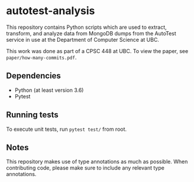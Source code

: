 # autotest-analysis

This repository contains Python scripts which are used to extract, transform, and analyze data from MongoDB dumps from the AutoTest service in use at the Department of Computer Science at UBC.

This work was done as part of a CPSC 448 at UBC. To view the paper, see `paper/how-many-commits.pdf`.

## Dependencies

- Python (at least version 3.6)
- Pytest

## Running tests

To execute unit tests, run `pytest test/` from root.

## Notes

This repository makes use of type annotations as much as possible. When contributing code, please make sure to include any relevant type annotations. 
